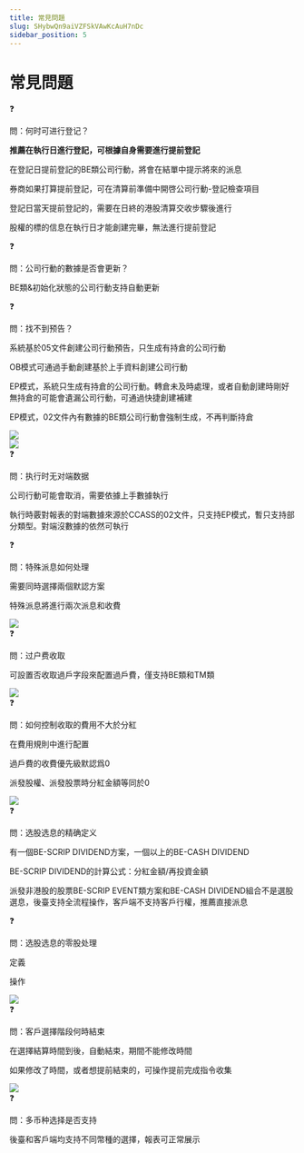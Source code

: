 ```yaml
---
title: 常見問題
slug: SHybwQn9aiVZFSkVAwKcAuH7nDc
sidebar_position: 5
---
```



# 常見問題

<div class="callout callout-bg-2 callout-border-2">
<div class='callout-emoji'>❓</div>
<p>問：何时可进行登记？</p>
</div>

**推薦在執行日進行登記，可根據自身需要進行提前登記**

在登記日提前登記的BE類公司行動，將會在結單中提示將來的派息

券商如果打算提前登記，可在清算前準備中開啓公司行動-登記檢查項目

登記日當天提前登記的，需要在日終的港股清算交收步驟後進行

股權的標的信息在執行日才能創建完畢，無法進行提前登記

<div class="callout callout-bg-2 callout-border-2">
<div class='callout-emoji'>❓</div>
<p>問：公司行動的數據是否會更新？</p>
</div>

BE類&初始化狀態的公司行動支持自動更新

<div class="callout callout-bg-2 callout-border-2">
<div class='callout-emoji'>❓</div>
<p>問：找不到预告？</p>
</div>

系統基於05文件創建公司行動預告，只生成有持倉的公司行動

OB模式可通過手動創建基於上手資料創建公司行動

EP模式，系統只生成有持倉的公司行動。轉倉未及時處理，或者自動創建時剛好無持倉的可能會遺漏公司行動，可通過快捷創建補建

EP模式，02文件內有數據的BE類公司行動會強制生成，不再判斷持倉

<div class="flex gap-3 columns-2" column-size="2">
<div class="w-[50%]" width-ratio="50">
<img src="/assets/YgpubWeonoh0THxsDMDcwIyFnPd.png" src-width="3548" src-height="1806" align="center"/>
</div>
<div class="w-[49%]" width-ratio="49">
<img src="/assets/EfsBbjnHooEvbjxx6socfNM9nXe.png" src-width="3639" src-height="1886" align="center"/>
</div>
</div>

<div class="callout callout-bg-2 callout-border-2">
<div class='callout-emoji'>❓</div>
<p>問：执行时无对端数据</p>
</div>

公司行動可能會取消，需要依據上手數據執行

執行時覈對報表的對端數據來源於CCASS的02文件，只支持EP模式，暫只支持部分類型。對端沒數據的依然可執行

<div class="callout callout-bg-2 callout-border-2">
<div class='callout-emoji'>❓</div>
<p>問：特殊派息如何处理</p>
</div>

需要同時選擇兩個默認方案

特殊派息將進行兩次派息和收費

<img src="/assets/LqmRbhmW8oFFDwxXL6gcAUnqnxf.png" src-width="3548" src-height="1806" align="center"/>

<div class="callout callout-bg-2 callout-border-2">
<div class='callout-emoji'>❓</div>
<p>問：过户费收取</p>
</div>

可設置否收取過戶字段來配置過戶費，僅支持BE類和TM類

<img src="/assets/Ihwibq9WcoOC0Sxc29WcuGtUnjg.png" src-width="3548" src-height="1806" align="center"/>

<div class="callout callout-bg-2 callout-border-2">
<div class='callout-emoji'>❓</div>
<p>問：如何控制收取的費用不大於分紅</p>
</div>

在費用規則中進行配置

過戶費的收費優先級默認爲0

派發股權、派發股票時分紅金額等同於0

<img src="/assets/BSNLbyoYvo2O6CxKsV7cUobznJf.png" src-width="3548" src-height="1806" align="center"/>

<div class="callout callout-bg-2 callout-border-2">
<div class='callout-emoji'>❓</div>
<p>問：选股选息的精确定义</p>
</div>

有一個BE-SCRIP DIVIDEND方案，一個以上的BE-CASH DIVIDEND

BE-SCRIP DIVIDEND的計算公式：分紅金額/再投資金額

派發非港股的股票BE-SCRIP EVENT類方案和BE-CASH DIVIDEND組合不是選股選息，後臺支持全流程操作，客戶端不支持客戶行權，推薦直接派息

<div class="callout callout-bg-2 callout-border-2">
<div class='callout-emoji'>❓</div>
<p>問：选股选息的零股处理</p>
</div>

定義

操作

<img src="/assets/TjbwbNDqHoIYURxfvROcyZsbnSb.png" src-width="3548" src-height="1806" align="center"/>

<div class="callout callout-bg-2 callout-border-2">
<div class='callout-emoji'>❓</div>
<p>問：客戶選擇階段何時結束</p>
</div>

在選擇結算時間到後，自動結束，期間不能修改時間

如果修改了時間，或者想提前結束的，可操作提前完成指令收集

<img src="/assets/U4rAbvjXZobN9FxrICacwTDknTg.png" src-width="3548" src-height="1806" align="center"/>

<div class="callout callout-bg-2 callout-border-2">
<div class='callout-emoji'>❓</div>
<p>問：多币种选择是否支持</p>
</div>

後臺和客戶端均支持不同幣種的選擇，報表可正常展示


